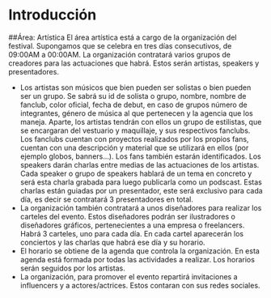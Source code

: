 # Introducción
##Área: Artística
El área artística está a cargo de la organización del festival. Supongamos que se celebra en tres días consecutivos, de 09:00AM a 00:00AM.
La organización contratará varios grupos de creadores para las actuaciones que habrá. Estos serán artistas, speakers y presentadores.

<ul>
<li>Los artistas son músicos que bien pueden ser solistas o bien pueden ser un grupo. Se sabrá su id de solista o grupo, nombre, nombre de fanclub, color oficial, fecha de debut, en caso de grupos número de integrantes, género de música al que pertenecen y la agencia que los maneja. Aparte, los artistas tendrán  con ellos un grupo de estilistas, que se encargaran del vestuario y maquillaje, y sus respectivos fanclubs.
Los fanclubs cuentan con proyectos realizados por los propios fans, cuentan con una descripción y material que se utilizará en ellos (por ejemplo globos, banners…). Los fans también estarán identificados.
Los speakers darán charlas entre medias de las actuaciones de los artistas. Cada speaker o grupo de speakers hablará de un tema en concreto y será esta charla grabada para luego publicarla como un podscast. Estas charlas están guiadas por un presentador, este será exclusivo para cada día, es decir se contratará 3 presentadores en total. </li>

<li>La organización también contratará a unos diseñadores para realizar los carteles del evento. 
Estos diseñadores podrán ser ilustradores o diseñadores gráficos, pertenecientes a una empresa o freelancers. Habrá 3 carteles, uno para cada día. En cada cartel aparecerán los conciertos y las charlas que habrá ese día y su horario.</li>

<li>El horario se obtiene de la agenda que controla la organización. En esta agenda está formada por todas las actividades a realizar. Los horarios serán seguidos por los artistas.</li>

<li>La organización, para promover el evento repartirá invitaciones a influencers y a actores/actrices. Estos contaran con sus redes sociales.</li>
</ul>
